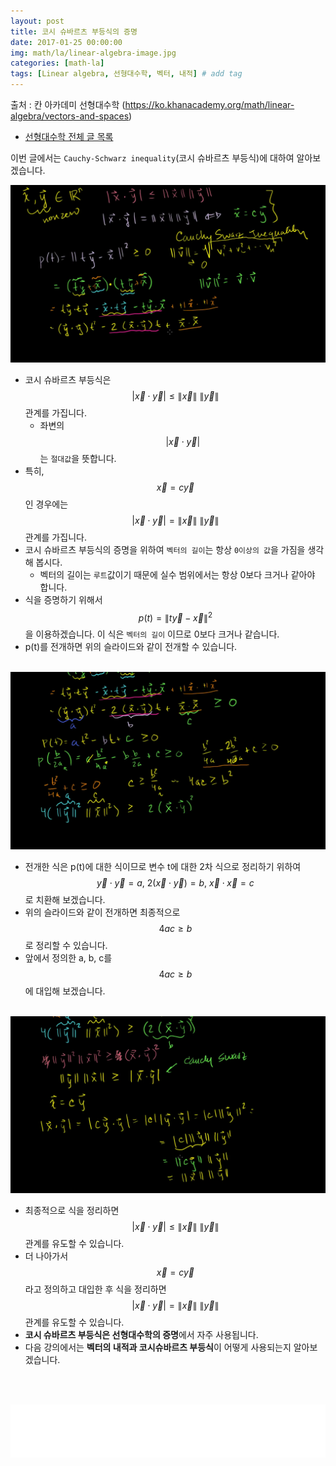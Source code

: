 ```yaml
---
layout: post
title: 코시 슈바르츠 부등식의 증명 
date: 2017-01-25 00:00:00
img: math/la/linear-algebra-image.jpg
categories: [math-la] 
tags: [Linear algebra, 선형대수학, 벡터, 내적] # add tag
---
```


출처 : 칸 아카데미 선형대수학 (https://ko.khanacademy.org/math/linear-algebra/vectors-and-spaces)

+ [선형대수학 전체 글 목록](https://gaussian37.github.io/math-la-Linear-Algebra-Table/)

이번 글에서는 `Cauchy-Schwarz inequality`(코시 슈바르츠 부등식)에 대하여 알아보겠습니다.

<img src="../assets/img/math/la/cauchy-schwarz inequality/1.png" alt="Drawing" style="width: 600px;"/>

+ 코시 슈바르츠 부등식은 $$ \vert \vec{x} \cdot \vec{y} \vert  \le \| \vec{x} \| \ \|\vec{y}\| $$ 관계를 가집니다.
    + 좌변의 $$ \vert \vec{x} \cdot \vec{y} \vert $$ 는 `절대값`을 뜻합니다.
+ 특히, $$ \vec{x} = c\vec{y} $$ 인 경우에는 $$ \vert\vec{x} \cdot \vec{y} \vert  = \| \vec{x} \| \ \|\vec{y}\| $$ 관계를 가집니다.
+ 코시 슈바르츠 부등식의 증명을 위하여 `벡터의 길이`는 항상 `0이상의 값`을 가짐을 생각해 봅시다.
    +  벡터의 길이는 `루트`값이기 때문에 실수 범위에서는 항상 0보다 크거나 같아야 합니다.
+ 식을 증명하기 위해서 $$ p(t) = \| t\vec{y} - \vec{x} \|^{2} $$ 을 이용하겠습니다. 이 식은 `벡터의 길이` 이므로 0보다 크거나 같습니다.
+ p(t)를 전개하면 위의 슬라이드와 같이 전개할 수 있습니다.    

<br>

<img src="../assets/img/math/la/cauchy-schwarz inequality/3.png" alt="Drawing" style="width: 600px;"/>

+ 전개한 식은 p(t)에 대한 식이므로 변수 t에 대한 2차 식으로 정리하기 위하여 $$ \vec{y} \cdot \vec{y} = a , \ 2(\vec{x} \cdot \vec{y}) = b, \ \vec{x} \cdot \vec{x} = c $$ 로 치환해 보겠습니다.
+ 위의 슬라이드와 같이 전개하면 최종적으로 $$ 4ac \ge b $$로 정리할 수 있습니다.
+ 앞에서 정의한 a, b, c를 $$ 4ac \ge b $$에 대입해 보겠습니다.

<br>

<img src="../assets/img/math/la/cauchy-schwarz inequality/4.png" alt="Drawing" style="width: 600px;"/>

+ 최종적으로 식을 정리하면 $$ \vert\vec{x} \cdot \vec{y} \vert  \le \| \vec{x} \| \ \|\vec{y}\| $$ 관계를 유도할 수 있습니다.
+ 더 나아가서 $$ \vec{x} = c\vec{y} $$ 라고 정의하고 대입한 후 식을 정리하면 $$ \vert\vec{x} \cdot \vec{y} \vert  = \| \vec{x} \| \ \|\vec{y}\| $$ 관계를 유도할 수 있습니다.
+ **코시 슈바르츠 부등식은 선형대수학의 증명**에서 자주 사용됩니다.
+ 다음 강의에서는 **벡터의 내적과 코시슈바르츠 부등식**이 어떻게 사용되는지 알아보겠습니다.

<br><br>
<iframe src="//partners.coupang.com/cdn/redirect?url=customjs%2Faffiliate%2Fsearch-bar%2F0.0.3%2Flogo-01.html%3FtrackingCode%3DAF1042200" width="100%" height="85" frameborder="0" scrolling="no"></iframe>
